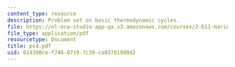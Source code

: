 ```yaml
---
content_type: resource
description: Problem set on basic thermodynamic cycles.
file: https://ol-ocw-studio-app-qa.s3.amazonaws.com/courses/2-611-marine-power-and-propulsion-fall-2006/024390cef74687197c39ca03781980d2_ps4.pdf
file_type: application/pdf
resourcetype: Document
title: ps4.pdf
uid: 024390ce-f746-8719-7c39-ca03781980d2
---
```

